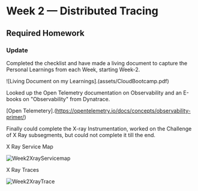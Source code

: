 # Week 2 — Distributed Tracing

## Required Homework

### Update  

Completed the checklist and have made a living document to capture the Personal Learnings from each Week, starting Week-2.

![Living Document on my Learnings].(assets/CloudBootcamp.pdf)


Looked up the Open Telemetry documentation on Observability and an E-books on "Observability" from Dynatrace.

[Open Telemetery].(https://opentelemetry.io/docs/concepts/observability-primer/)


Finally could complete the X-ray Instrumentation, worked on the Challenge of X Ray subsegments, but could not complete it till the end. 

X Ray Service Map 



![Week2XrayServicemap](https://user-images.githubusercontent.com/77395830/222926582-8c67ac53-4f30-4e0a-b530-e6d05a9c9384.png)



X Ray Traces 


![Week2XrayTrace](https://user-images.githubusercontent.com/77395830/222926599-89d71ff6-f77a-41df-adcd-4a2f2b9a5330.png)



